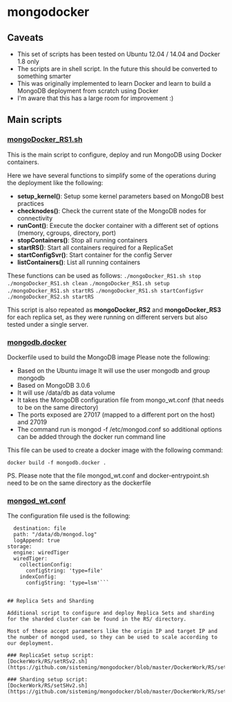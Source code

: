 # mongodocker
## Caveats
* This set of scripts has been tested on Ubuntu 12.04 / 14.04 and Docker 1.8 only
* The scripts are in shell script. In the future this should be converted to something smarter
* This was originally implemented to learn Docker and learn to build a MongoDB deployment from scratch using Docker
* I'm aware that this has a large room for improvement :)

## Main scripts

### [mongoDocker_RS1.sh](https://github.com/sisteming/mongodocker/blob/master/DockerWork/mongoDocker_RS1.sh)
This is the main script to configure, deploy and run MongoDB using Docker containers. 

Here we have several functions to simplify some of the operations during the deployment like the following:

* **setup_kernel()**: Setup some kernel parameters based on MongoDB best practices
* **checknodes()**: Check the current state of the MongoDB nodes for connectivity
* **runCont()**: Execute the docker container with a different set of options (memory, cgroups, directory, port)
* **stopContainers()**: Stop all running containers
* **startRS()**: Start all containers required for a ReplicaSet
* **startConfigSvr()**: Start container for the config Server
* **listContainers()**: List all running containers

These functions can be used as follows:
`./mongoDocker_RS1.sh stop`
`./mongoDocker_RS1.sh clean`
`./mongoDocker_RS1.sh setup`
`./mongoDocker_RS1.sh startRS`
`./mongoDocker_RS1.sh startConfigSvr`
`./mongoDocker_RS2.sh startRS`

This script is also repeated as **mongoDocker_RS2** and **mongoDocker_RS3** for each replica set, as they were running on different servers but also tested under a single server.


### [mongodb.docker](https://github.com/sisteming/mongodocker/blob/master/DockerWork/mongodb.docker)

Dockerfile used to build the MongoDB image
Please note the following:

* Based on the Ubuntu image
It will use the user mongodb and group mongodb
* Based on MongoDB 3.0.6
* It will use /data/db as data volume
* It takes the MongoDB configuration file from mongo_wt.conf (that needs to be on the same directory)
* The ports exposed are 27017 (mapped to a different port on the host) and 27019
* The command run is mongod -f /etc/mongod.conf so additional options can be added through the docker run command line

This file can be used to create a docker image with the following command:

`docker build -f mongodb.docker .`

PS. Please note that the file mongod_wt.conf and docker-entrypoint.sh need to be on the same directory as the dockerfile

### [mongod_wt.conf](https://github.com/sisteming/mongodocker/blob/master/DockerWork/mongod_wt.conf)
The configuration file used is the following:
```systemLog:
  destination: file
  path: "/data/db/mongod.log"
  logAppend: true
storage:
  engine: wiredTiger 
  wiredTiger:
    collectionConfig: 
      configString: 'type=file'
    indexConfig:
      configString: 'type=lsm'```
      
      
## Replica Sets and Sharding

Additional script to configure and deploy Replica Sets and sharding for the sharded cluster can be found in the RS/ directory.

Most of these accept parameters like the origin IP and target IP and the number of mongod used, so they can be used to scale according to our deployment.

### ReplicaSet setup script:
[DockerWork/RS/setRSv2.sh](https://github.com/sisteming/mongodocker/blob/master/DockerWork/RS/setRSv2.sh)

### Sharding setup script:
[DockerWork/RS/setSHv2.sh](https://github.com/sisteming/mongodocker/blob/master/DockerWork/RS/setSHv2.sh)

